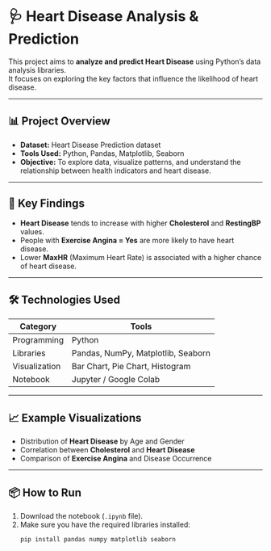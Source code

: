 # 🩺 Heart Disease Analysis & Prediction

This project aims to **analyze and predict Heart Disease** using Python’s data analysis libraries.  
It focuses on exploring the key factors that influence the likelihood of heart disease.

---

## 📊 Project Overview

- **Dataset:** Heart Disease Prediction dataset  
- **Tools Used:** Python, Pandas, Matplotlib, Seaborn  
- **Objective:** To explore data, visualize patterns, and understand the relationship between health indicators and heart disease.

---

## 🧠 Key Findings

- **Heart Disease** tends to increase with higher **Cholesterol** and **RestingBP** values.  
- People with **Exercise Angina = Yes** are more likely to have heart disease.  
- Lower **MaxHR** (Maximum Heart Rate) is associated with a higher chance of heart disease.

---

## 🛠️ Technologies Used

| Category | Tools |
|-----------|--------|
| Programming | Python |
| Libraries | Pandas, NumPy, Matplotlib, Seaborn |
| Visualization | Bar Chart, Pie Chart, Histogram |
| Notebook | Jupyter / Google Colab |

---

## 📈 Example Visualizations

- Distribution of **Heart Disease** by Age and Gender  
- Correlation between **Cholesterol** and **Heart Disease**  
- Comparison of **Exercise Angina** and Disease Occurrence  

---

## 📦 How to Run

1. Download the notebook (`.ipynb` file).  
2. Make sure you have the required libraries installed:
   ```bash
   pip install pandas numpy matplotlib seaborn
